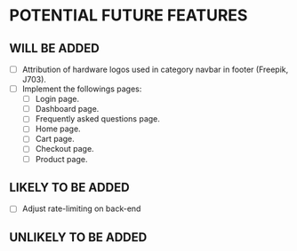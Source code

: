 # POTENTIAL FUTURE FEATURES

## WILL BE ADDED
- [ ] Attribution of hardware logos used in category navbar in footer (Freepik, J703).
- [ ] Implement the followings pages:
  + [ ] Login page.
  + [ ] Dashboard page.
  + [ ] Frequently asked questions page.
  + [ ] Home page.
  + [ ] Cart page.
  + [ ] Checkout page.
  + [ ] Product page.

## LIKELY TO BE ADDED
- [ ] Adjust rate-limiting on back-end

## UNLIKELY TO BE ADDED
